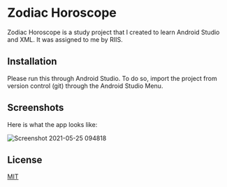 # Zodiac Horoscope

Zodiac Horoscope is a study project that I created to learn Android Studio and XML. It was assigned to me by RIIS.

## Installation

Please run this through Android Studio. To do so, import the project from version control (git) through the Android Studio Menu.

## Screenshots

Here is what the app looks like:

![Screenshot 2021-05-25 094818](https://user-images.githubusercontent.com/84087330/119509618-ca9f6d80-bd3e-11eb-999f-bce8a14e7b8d.png)


## License
[MIT](https://choosealicense.com/licenses/mit/)
